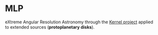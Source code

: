 # MLP
eXtreme Angular Resolution Astronomy through the [Kernel project](http://frantzmartinache.eu/) applied to extended sources (**protoplanetary disks**).